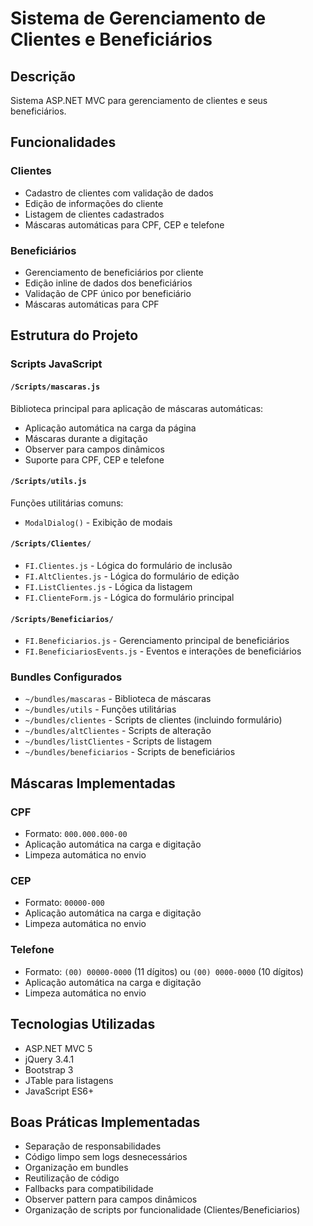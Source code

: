 # Sistema de Gerenciamento de Clientes e Beneficiários

## Descrição
Sistema ASP.NET MVC para gerenciamento de clientes e seus beneficiários.

## Funcionalidades

### Clientes
- Cadastro de clientes com validação de dados
- Edição de informações do cliente
- Listagem de clientes cadastrados
- Máscaras automáticas para CPF, CEP e telefone

### Beneficiários
- Gerenciamento de beneficiários por cliente
- Edição inline de dados dos beneficiários
- Validação de CPF único por beneficiário
- Máscaras automáticas para CPF

## Estrutura do Projeto

### Scripts JavaScript

#### `/Scripts/mascaras.js`
Biblioteca principal para aplicação de máscaras automáticas:
- Aplicação automática na carga da página
- Máscaras durante a digitação
- Observer para campos dinâmicos
- Suporte para CPF, CEP e telefone

#### `/Scripts/utils.js`
Funções utilitárias comuns:
- `ModalDialog()` - Exibição de modais

#### `/Scripts/Clientes/`
- `FI.Clientes.js` - Lógica do formulário de inclusão
- `FI.AltClientes.js` - Lógica do formulário de edição
- `FI.ListClientes.js` - Lógica da listagem
- `FI.ClienteForm.js` - Lógica do formulário principal

#### `/Scripts/Beneficiarios/`
- `FI.Beneficiarios.js` - Gerenciamento principal de beneficiários
- `FI.BeneficiariosEvents.js` - Eventos e interações de beneficiários

### Bundles Configurados

- `~/bundles/mascaras` - Biblioteca de máscaras
- `~/bundles/utils` - Funções utilitárias
- `~/bundles/clientes` - Scripts de clientes (incluindo formulário)
- `~/bundles/altClientes` - Scripts de alteração
- `~/bundles/listClientes` - Scripts de listagem
- `~/bundles/beneficiarios` - Scripts de beneficiários

## Máscaras Implementadas

### CPF
- Formato: `000.000.000-00`
- Aplicação automática na carga e digitação
- Limpeza automática no envio

### CEP
- Formato: `00000-000`
- Aplicação automática na carga e digitação
- Limpeza automática no envio

### Telefone
- Formato: `(00) 00000-0000` (11 dígitos) ou `(00) 0000-0000` (10 dígitos)
- Aplicação automática na carga e digitação
- Limpeza automática no envio

## Tecnologias Utilizadas

- ASP.NET MVC 5
- jQuery 3.4.1
- Bootstrap 3
- JTable para listagens
- JavaScript ES6+

## Boas Práticas Implementadas

- Separação de responsabilidades
- Código limpo sem logs desnecessários
- Organização em bundles
- Reutilização de código
- Fallbacks para compatibilidade
- Observer pattern para campos dinâmicos
- Organização de scripts por funcionalidade (Clientes/Beneficiarios) 
